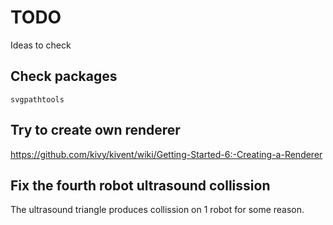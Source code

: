 # TODO

Ideas to check

## Check packages
```
svgpathtools
```

## Try to create own renderer
https://github.com/kivy/kivent/wiki/Getting-Started-6:-Creating-a-Renderer

## Fix the fourth robot ultrasound collission
The ultrasound triangle produces collission on 1 robot for some reason.
